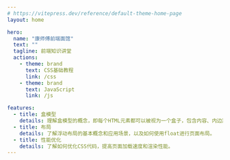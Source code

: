 ```yaml
---
# https://vitepress.dev/reference/default-theme-home-page
layout: home

hero:
  name: "康师傅前端面馆"
  text: ""
  tagline: 前端知识讲堂
  actions:
    - theme: brand
      text: CSS基础教程
      link: /css
    - theme: brand
      text: JavaScript
      link: /js

features:
  - title: 盒模型
    details: 理解盒模型的概念，即每个HTML元素都可以被视为一个盒子，包含内容、内边距、边框和外边距。
  - title: 布局
    details: 了解浮动布局的基本概念和应用场景，以及如何使用float进行页面布局。
  - title: 性能优化
    details: 了解如何优化CSS代码，提高页面加载速度和渲染性能。
---
```



